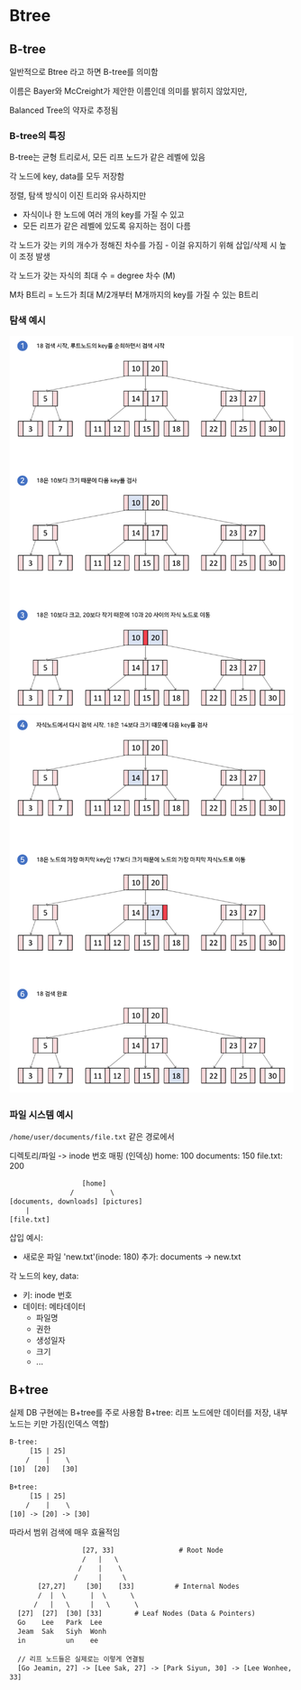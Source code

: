 # Btree

## B-tree

일반적으로 Btree 라고 하면 B-tree를 의미함

이름은 Bayer와 McCreight가 제안한 이름인데 의미를 밝히지 않았지만,

Balanced Tree의 약자로 추정됨

### B-tree의 특징

B-tree는 균형 트리로서, 모든 리프 노드가 같은 레벨에 있음

각 노드에 key, data를 모두 저장함

정렬, 탐색 방식이 이진 트리와 유사하지만

- 자식이나 한 노드에 여러 개의 key를 가질 수 있고
- 모든 리프가 같은 레벨에 있도록 유지하는 점이 다름

각 노드가 갖는 키의 개수가 정해진 차수를 가짐 - 이걸 유지하기 위해 삽입/삭제 시 높이 조정 발생

각 노드가 갖는 자식의 최대 수 = degree 차수 (M)

M차 B트리 = 노드가 최대 M/2개부터 M개까지의 key를 가질 수 있는 B트리

### 탐색 예시

![btree-search](./btree-search.png)
![btree-search2](./btree-search2.png)

### 파일 시스템 예시

`/home/user/documents/file.txt` 같은 경로에서

디렉토리/파일 -> inode 번호 매핑 (인덱싱)
home: 100
documents: 150
file.txt: 200

```
                  [home]
               /         \
[documents, downloads] [pictures]
    |
[file.txt]
```

삽입 예시:

- 새로운 파일 'new.txt'(inode: 180) 추가: documents -> new.txt

각 노드의 key, data:

- 키: inode 번호
- 데이터: 메타데이터
  - 파일명
  - 권한
  - 생성일자
  - 크기
  - ...

## B+tree

실제 DB 구현에는 B+tree를 주로 사용함
B+tree: 리프 노드에만 데이터를 저장, 내부 노드는 키만 가짐(인덱스 역할)

```
B-tree:
     [15 | 25]
    /    |    \
[10]  [20]   [30]

B+tree:
     [15 | 25]
    /    |    \
[10] -> [20] -> [30]
```

따라서 범위 검색에 매우 효율적임

```
                  [27, 33]                # Root Node
                  /   |   \
                 /    |    \
                /     |     \
       [27,27]     [30]    [33]          # Internal Nodes
       /  |  \      |  \      \
      /   |   \     |   \      \
  [27]  [27]  [30] [33]        # Leaf Nodes (Data & Pointers)
  Go    Lee   Park  Lee
  Jeam  Sak   Siyh  Wonh
  in          un    ee

  // 리프 노드들은 실제로는 이렇게 연결됨
  [Go Jeamin, 27] -> [Lee Sak, 27] -> [Park Siyun, 30] -> [Lee Wonhee, 33]
```

